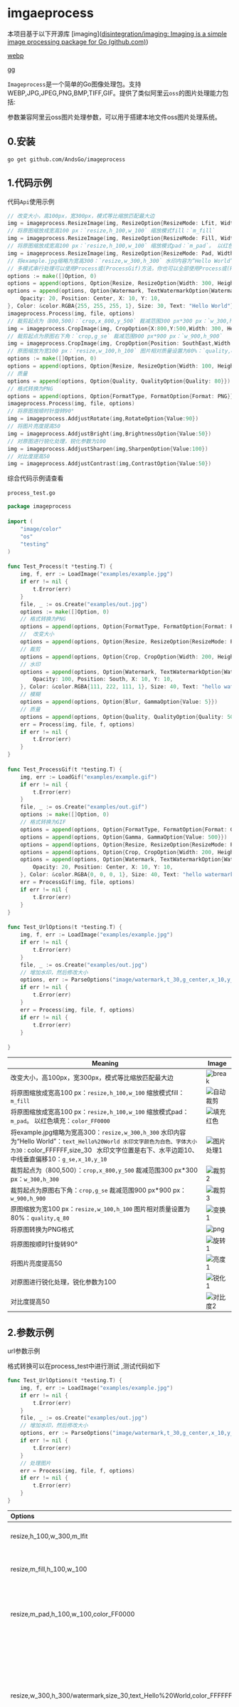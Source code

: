 # imgaeprocess

本项目基于以下开源库
[imaging]([disintegration/imaging: Imaging is a simple image processing package for Go (github.com)](https://github.com/disintegration/imaging))

[webp](https://github.com/chai2010/webp)

[gg](https://github.com/fogleman/gg)

`Imageprocess`是一个简单的Go图像处理包。支持 WEBP,JPG,JPEG,PNG,BMP,TIFF,GIF。提供了类似阿里云`oss`的图片处理能力包括:

[图片缩放]: #图片缩放
[图片水印]: #图片水印
[自定义裁剪]: #自定义裁剪
[质量变换]: #质量变换
[格式转换]: #格式转换
[模糊效果]: #模糊效果
[旋转]: #旋转
[亮度]: #亮度
[锐化]: #锐化
[对比度]: #对比度

参数兼容阿里云oss图片处理参数，可以用于搭建本地文件oss图片处理系统。

## 0.安装

```shell
go get github.com/AndsGo/imageprocess
```

## 1.代码示例

代码`Api`使用示例

```go
// 改变大小，高100px，宽300px，模式等比缩放匹配最大边
img = imageprocess.ResizeImage(img, ResizeOption{ResizeMode: Lfit, Width: 10, Height: 100)
// 将原图缩放成宽高100 px：`resize,h_100,w_100` 缩放模式fill：`m_fill`
img = imageprocess.ResizeImage(img, ResizeOption{ResizeMode: Fill, Width: 10, Height: 100)
// 将原图缩放成宽高100 px：`resize,h_100,w_100` 缩放模式pad：`m_pad`。 以红色填充：`color_FF0000`
img = imageprocess.ResizeImage(img, ResizeOption{ResizeMode: Pad, Width: 10, Height: 100 Color: &color.RGBA{R: 255, G: 0, B: 0, A: 255}})
// 将example.jpg缩略为宽高300：`resize,w_300,h_300` 水印内容为“Hello World”：`text_Hello%20World 水印文字颜色为白色、字体大小为30：`color_FFFFFF,size_30` ` 水印文字位置是右下、水平边距10、中线垂直偏移10：`g_se,x_10,y_10`
// 多模式串行处理可以使用Process或(ProcessGif)方法，你也可以全部使用Process或(ProcessGif)方法进行处理
options := make([]Option, 0)
options = append(options, Option{Resize, ResizeOption{Width: 300, Height: 300)
options = append(options, Option{Watermark, TextWatermarkOption{WatermarkOption: WatermarkOption{
    Opacity: 20, Position: Center, X: 10, Y: 10,
}, Color: &color.RGBA{255, 255, 255, 1}, Size: 30, Text: "Hello World"}})
imageprocess.Process(img, file, options)
// 裁剪起点为（800,500）：`crop,x_800,y_500` 裁减范围300 px*300 px：`w_300,h_300`
img = imageprocess.CropImage(img, CropOption{X:800,Y:500,Width: 300, Height: 300})
// 裁剪起点为原图右下角：`crop,g_se` 裁减范围900 px*900 px：`w_900,h_900`
img = imageprocess.CropImage(img, CropOption{Position: SouthEast,Width: 900, Height: 900})
// 原图缩放为宽100 px：`resize,w_100,h_100` 图片相对质量设置为80%：`quality,q_80`
options := make([]Option, 0)
options = append(options, Option{Resize, ResizeOption{Width: 100, Height: 100)
// 质量
options = append(options, Option{Quality, QualityOption{Quality: 80}})
// 格式转换为PNG
options = append(options, Option{FormatType, FormatOption{Format: PNG}})
imageprocess.Process(img, file, options)
// 将原图按顺时针旋转90° 
img = imageprocess.AddjustRotate(img,RotateOption{Value:90})
// 将图片亮度提高50
img = imageprocess.AddjustBright(img,BrightnessOption{Value:50})
// 对原图进行锐化处理，锐化参数为100
img = imageprocess.AddjustSharpen(img,SharpenOption{Value:100})
// 对比度提高50
img = imageprocess.AddjustContrast(img,ContrastOption{Value:50})     
```

综合代码示例请查看

`process_test.go`

```go
package imageprocess

import (
	"image/color"
	"os"
	"testing"
)

func Test_Process(t *testing.T) {
	img, f, err := LoadImage("examples/example.jpg")
	if err != nil {
		t.Error(err)
	}
	file, _ := os.Create("examples/out.jpg")
	options := make([]Option, 0)
	// 格式转换为PNG
	options = append(options, Option{FormatType, FormatOption{Format: PNG}})
	//  改变大小
	options = append(options, Option{Resize, ResizeOption{ResizeMode: Pad, Width: 300, Height: 300, Color: &color.RGBA{R: 255, G: 255, B: 0, A: 255}}})
	// 裁剪
	options = append(options, Option{Crop, CropOption{Width: 200, Height: 200, X: 0, Y: 0, Position: Center}})
	// 水印
	options = append(options, Option{Watermark, TextWatermarkOption{WatermarkOption: WatermarkOption{
		Opacity: 100, Position: South, X: 10, Y: 10,
	}, Color: &color.RGBA{111, 222, 111, 1}, Size: 40, Text: "hello watermark"}})
	// 模糊
	options = append(options, Option{Blur, GammaOption{Value: 5}})
	// 质量
	options = append(options, Option{Quality, QualityOption{Quality: 500}})
	err = Process(img, file, f, options)
	if err != nil {
		t.Error(err)
	}
}

func Test_ProcessGif(t *testing.T) {
	img, err := LoadGif("examples/example.gif")
	if err != nil {
		t.Error(err)
	}
	file, _ := os.Create("examples/out.gif")
	options := make([]Option, 0)
	// 格式转换为GIF
	options = append(options, Option{FormatType, FormatOption{Format: GIF}})
	options = append(options, Option{Gamma, GammaOption{Value: 500}})
	options = append(options, Option{Resize, ResizeOption{ResizeMode: Pad, Width: 300, Height: 300, Color: &color.RGBA{R: 255, G: 255, B: 255, A: 1}}})
	options = append(options, Option{Crop, CropOption{Width: 200, Height: 200, X: 0, Y: 0, Position: Center}})
	options = append(options, Option{Watermark, TextWatermarkOption{WatermarkOption: WatermarkOption{
		Opacity: 20, Position: Center, X: 10, Y: 10,
	}, Color: &color.RGBA{0, 0, 0, 1}, Size: 40, Text: "hello watermark"}})
	err = ProcessGif(img, file, options)
	if err != nil {
		t.Error(err)
	}
}

func Test_UrlOptions(t *testing.T) {
	img, f, err := LoadImage("examples/example.jpg")
	if err != nil {
		t.Error(err)
	}
	file, _ := os.Create("examples/out.jpg")
	// 增加水印，然后修改大小
	options, err := ParseOptions("image/watermark,t_30,g_center,x_10,y_10,text_hello watermark,color_1366ec,size_200/resize,m_pad,h_100,w_100,color_FF0000")
	if err != nil {
		t.Error(err)
	}
	err = Process(img, file, f, options)
	if err != nil {
		t.Error(err)
	}

}
```



| Meaning                                                      | Image                                                        |
| ------------------------------------------------------------ | ------------------------------------------------------------ |
| 改变大小，高100px，宽300px，模式等比缩放匹配最大边           | ![break](https://help-static-aliyun-doc.aliyuncs.com/assets/img/zh-CN/0317789661/p527171.jpg) |
| 将原图缩放成宽高100 px：`resize,h_100,w_100` 缩放模式fill：`m_fill` | ![自动裁剪](https://help-static-aliyun-doc.aliyuncs.com/assets/img/zh-CN/0317789661/p527179.jpg) |
| 将原图缩放成宽高100 px：`resize,h_100,w_100` 缩放模式pad：`m_pad`。 以红色填充：`color_FF0000` | ![填充红色](https://help-static-aliyun-doc.aliyuncs.com/assets/img/zh-CN/0317789661/p527183.jpg) |
| 将example.jpg缩略为宽高300：`resize,w_300,h_300` 水印内容为“Hello World”：`text_Hello%20World 水印文字颜色为白色、字体大小为30：`color_FFFFFF,size_30` ` 水印文字位置是右下、水平边距10、中线垂直偏移10：`g_se,x_10,y_10` | ![图片处理1](https://help-static-aliyun-doc.aliyuncs.com/assets/img/zh-CN/6929730761/p529186.jpg) |
| 裁剪起点为（800,500）：`crop,x_800,y_500` 裁减范围300 px*300 px：`w_300,h_300` | ![裁剪2](https://help-static-aliyun-doc.aliyuncs.com/assets/img/zh-CN/1965894861/p674612.jpg) |
| 裁剪起点为原图右下角：`crop,g_se` 裁减范围900 px*900 px：`w_900,h_900` | ![裁剪3](https://help-static-aliyun-doc.aliyuncs.com/assets/img/zh-CN/1965894861/p674614.jpg) |
| 原图缩放为宽100 px：`resize,w_100,h_100` 图片相对质量设置为80%：`quality,q_80` | ![变换1](https://help-static-aliyun-doc.aliyuncs.com/assets/img/zh-CN/8442799661/p529279.jpg) |
| 将原图转换为PNG格式                                          | ![png](https://help-static-aliyun-doc.aliyuncs.com/assets/img/zh-CN/8448459951/p139213.png) |
| 将原图按顺时针旋转90°                                        | ![旋转1](https://help-static-aliyun-doc.aliyuncs.com/assets/img/zh-CN/0212120761/p529612.jpg) |
| 将图片亮度提高50                                             | ![亮度1](https://help-static-aliyun-doc.aliyuncs.com/assets/img/zh-CN/7532220761/p529917.jpg) |
| 对原图进行锐化处理，锐化参数为100                            | ![锐化1](https://help-static-aliyun-doc.aliyuncs.com/assets/img/zh-CN/1162220761/p529929.jpg) |
| 对比度提高50                                                 | ![对比度2](https://help-static-aliyun-doc.aliyuncs.com/assets/img/zh-CN/8782220761/p529938.jpg) |

## 2.参数示例

url参数示例

格式转换可以在process_test中进行测试 ,测试代码如下

```go
func Test_UrlOptions(t *testing.T) {
	img, f, err := LoadImage("examples/example.jpg")
	if err != nil {
		t.Error(err)
	}
	file, _ := os.Create("examples/out.jpg")
	// 增加水印，然后修改大小
	options, err := ParseOptions("image/watermark,t_30,g_center,x_10,y_10,text_hello watermark,color_1366ec,size_200/resize,m_pad,h_100,w_100,color_FF0000")
	if err != nil {
		t.Error(err)
	}
    // 处理图片
	err = Process(img, file, f, options)
	if err != nil {
		t.Error(err)
	}
}
```

| Options                                                      | Meaning                                                      | Image                                                        |
| :----------------------------------------------------------- | ------------------------------------------------------------ | ------------------------------------------------------------ |
| resize,h_100,w_300,m_lfit                                    | 改变大小，高100px，宽300px，模式等比缩放匹配最大边           | ![break](https://help-static-aliyun-doc.aliyuncs.com/assets/img/zh-CN/0317789661/p527171.jpg) |
| resize,m_fill,h_100,w_100                                    | 将原图缩放成宽高100 px：`resize,h_100,w_100` 缩放模式fill：`m_fill` | ![自动裁剪](https://help-static-aliyun-doc.aliyuncs.com/assets/img/zh-CN/0317789661/p527179.jpg) |
| resize,m_pad,h_100,w_100,color_FF0000                        | 将原图缩放成宽高100 px：`resize,h_100,w_100` 缩放模式pad：`m_pad`。 以红色填充：`color_FF0000` | ![填充红色](https://help-static-aliyun-doc.aliyuncs.com/assets/img/zh-CN/0317789661/p527183.jpg) |
| resize,w_300,h_300/watermark,size_30,text_Hello%20World,color_FFFFFF,g_se,x_10,y_10 | 将example.jpg缩略为宽高300：`resize,w_300,h_300` 水印内容为“Hello World”：`text_Hello%20World 水印文字颜色为白色、字体大小为30：`color_FFFFFF,size_30` ` 水印文字位置是右下、水平边距10、中线垂直偏移10：`g_se,x_10,y_10` | ![图片处理1](https://help-static-aliyun-doc.aliyuncs.com/assets/img/zh-CN/6929730761/p529186.jpg) |
| crop,x_800,y_500,w_300,h_300                                 | 裁剪起点为（800,500）：`crop,x_800,y_500` 裁减范围300 px*300 px：`w_300,h_300` | ![裁剪2](https://help-static-aliyun-doc.aliyuncs.com/assets/img/zh-CN/1965894861/p674612.jpg) |
| crop,w_900,h_900,g_se                                        | 裁剪起点为原图右下角：`crop,g_se` 裁减范围900 px*900 px：`w_900,h_900` | ![裁剪3](https://help-static-aliyun-doc.aliyuncs.com/assets/img/zh-CN/1965894861/p674614.jpg) |
| resize,w_100/quality,q_80                                    | 原图缩放为宽100 px：`resize,w_100` 图片相对质量设置为80%：`quality,q_80` | ![变换1](https://help-static-aliyun-doc.aliyuncs.com/assets/img/zh-CN/8442799661/p529279.jpg) |
| format,png                                                   | 将原图转换为PNG格式                                          | ![png](https://help-static-aliyun-doc.aliyuncs.com/assets/img/zh-CN/8448459951/p139213.png) |
| rotate,90                                                    | 将原图按顺时针旋转90°                                        | ![旋转1](https://help-static-aliyun-doc.aliyuncs.com/assets/img/zh-CN/0212120761/p529612.jpg) |
| bright,50                                                    | 将图片亮度提高50                                             | ![亮度1](https://help-static-aliyun-doc.aliyuncs.com/assets/img/zh-CN/7532220761/p529917.jpg) |
| sharpen,100                                                  | 对原图进行锐化处理，锐化参数为100                            | ![锐化1](https://help-static-aliyun-doc.aliyuncs.com/assets/img/zh-CN/1162220761/p529929.jpg) |
| contrast,-50                                                 | 对比度提高50                                                 | ![对比度2](https://help-static-aliyun-doc.aliyuncs.com/assets/img/zh-CN/8782220761/p529938.jpg) |

## 3.综合示例

这是一个简单文件服务器的例子，代码位于`examples`文件夹下

```shell
cd examples
go run example.go
```

原图: 2500*1875 ,10M![image](./examples/example.png) 

访问:

http://127.0.0.1:8080/file/example.png?x-oss-process=image/resize,w_500,h_300/watermark,t_80,g_se,x_10,y_10,text_hello,color_FFFFFF,size_40/format,webp

结果: 400*300  65.4k

![imgae](./doc/1.webp)

转换代码表示:

`resize,w_500,h_300`  

转换宽500,高300

`watermark,t_80,g_se,x_10,y_10,text_hello,color_FFFFFF,size_40` 

增加水印,水印位置位于右下,离边缘距离为10,水印内容为hello,颜色为FFFFFF,文字大小为40

`format,webp`

格式转换为 `webp`

示例代码(你测试自己的图片需要修改 **`fileFolders`**):

```go
package main

import (
	"fmt"
	"image/gif"
	"io"
	"net/http"
	"os"
	"strings"

	"github.com/AndsGo/imageprocess"
)

// 文件夹，you need change it
var fileFolders = "./"

func main() {
	http.HandleFunc("/file/", fileHandler)

	fmt.Println("Starting server on :8080")
	if err := http.ListenAndServe(":8080", nil); err != nil {
		fmt.Println("Server failed:", err)
	}
}

func fileHandler(w http.ResponseWriter, r *http.Request) {
	// 获取文件名称
	fileName := strings.TrimPrefix(r.URL.Path, "/file/")
	// 打开文件
	file, err := os.Open(fmt.Sprintf("%s%s", fileFolders, fileName))
	if err != nil {
		http.Error(w, "File not found", http.StatusNotFound)
		return
	}
	defer file.Close()
	// 获取参数
	// 获取文件后缀
	f, err := imageprocess.FormatFromExtension(fileName)
	if err != nil {
		// 将处理后的文件内容写入响应
		if _, err := io.Copy(w, file); err != nil {
			http.Error(w, "Failed to send file", http.StatusInternalServerError)
		}
		return
	}
	//处理处理参数
	ossParams := r.URL.Query().Get("x-oss-process")
	if ossParams == "" {
		//无需处理
		if _, err := io.Copy(w, file); err != nil {
			http.Error(w, "Failed to send file", http.StatusInternalServerError)
		}
		return
	}
	options, err := imageprocess.ParseOptions(ossParams)
	if err != nil {
		http.Error(w, fmt.Sprintf("ParseOptions %s", err.Error()), http.StatusInternalServerError)
		return
	}
	if len(options) == 0 {
		//无需处理
		if _, err := io.Copy(w, file); err != nil {
			http.Error(w, "Failed to send file", http.StatusInternalServerError)
		}
		return
	}
	//处理图片
	err = processImg(file, w, f, options)
	if err != nil {
		http.Error(w, fmt.Sprintf("processFile %s", err.Error()), http.StatusInternalServerError)
	}
}

// 进行转换
func processImg(file io.Reader, w io.Writer, f imageprocess.Format, options []imageprocess.Option) error {
	if f == imageprocess.GIF {
		imgGif, err := gif.DecodeAll(file)
		if err != nil {
			return err
		}
		return imageprocess.ProcessGif(imgGif, w, options)
	} else {
		img, err := imageprocess.DecodeImage(file, f)
		if err != nil {
			return err
		}
		return imageprocess.Process(img, w, f, options)
	}
}

```

# 图片缩放

更新时间：2024-08-22 13:53:25

## 注意事项

- 原图限制

  - 图片格式只能是：JPG、PNG、BMP、GIF、WebP、TIFF。

  - 宽或高不能超过30,000 px，且总像素不能超过2.5亿 px。

    动态图片（例如GIF图片）的像素计算方式为`宽*高*图片帧数`；非动态图片（例如PNG图片）的像素计算方式为`宽*高`。

- 缩放图限制

  宽或高不能超过16,384 px，且总像素不能超过16,777,216 px。

- 缩放优先级

  如果图片处理URL中同时指定按宽高缩放和等比缩放参数，则只执行指定宽高缩放。

- 缩放时只指定宽度或者高度

  - 等比缩放时，会按比例缩放图片。例如原图为200 px*100 px，将高缩放为100 px，则宽缩放为50 px。
  - 固定宽高缩放时，会将原图宽高按照指定值进行缩放。例如原图为200 px*100 px，将高缩放为100 px，则宽也缩放为100 px。

## 参数说明

操作名称：`resize`

### 指定宽高缩放

- 参数说明

  | **名称**  | **是否必选**         | **描述**                                                | **取值范围**                                                 |
  | --------- | -------------------- | ------------------------------------------------------- | ------------------------------------------------------------ |
  | **m**     | 是                   | 指定缩放的模式。                                        | lfit（默认值）：等比缩放，缩放图限制为指定w与h的矩形内的最大图片。mfit：等比缩放，缩放图为延伸出指定w与h的矩形框外的最小图片。fill：将原图等比缩放为延伸出指定w与h的矩形框外的最小图片，然后将超出的部分进行居中裁剪。pad：将原图缩放为指定w与h的矩形内的最大图片，然后使用指定颜色居中填充空白部分。fixed：固定宽高，强制缩放。 |
  | **w**     | 否                   | 指定目标缩放图的宽度。                                  | [1,16384]                                                    |
  | **h**     | 否                   | 指定目标缩放图的高度。                                  | [1,16384]                                                    |
  | **color** | 是（仅当`m为pad`时） | 当缩放模式选择为pad（缩放填充）时，可以设置填充的颜色。 | RGB颜色值，例如：000000表示黑色，FFFFFF表示白色。默认值：FFFFFF（白色） |

- 使用示例

  原图大小为200 px*100 px，缩放参数为w=150 px，h=80 px。则不同的缩略模式，得到的缩放图如下：

  lfit

  mfit

  fill

  pad

  fixed

  - 等比缩放：要求缩放图的w/h等于原图的w/h。所以，若w=150 px，则h=75 px；若h=80 px，则w=160 px。
  - 限制在指定w与h的矩形内的最大图片：即缩放图的w*h不能大于150 px*80 px。

  通过以上条件得出缩略图大小为150 px*75 px。

  ![lfit](https://help-static-aliyun-doc.aliyuncs.com/assets/img/zh-CN/4822359951/p137017.png)

## **操作方式**

您可以通过文件URL、API方式设置图片处理参数。本文以文件URL为例进行介绍。本文示例使用的examples/example.jpg，

该测试基于 

[综合示例]: #3.综合示例

图片访问地址为：

http://127.0.0.1:8080/file/example.jpg

![原图](https://help-static-aliyun-doc.aliyuncs.com/assets/img/zh-CN/0317789661/p527167.jpg)

- 等比缩放

  - 按宽高缩放

    需求及处理参数如下：

    - 图片缩放为高100 px：`resize,h_100`
    - 缩放模式为lfit：`m_lfit`

    图片处理的URL为http://127.0.0.1:8080/file/example.png?x-oss-process=image/resize,h_100,w_300,m_lfit

    ![break](https://help-static-aliyun-doc.aliyuncs.com/assets/img/zh-CN/0317789661/p527171.jpg)

    处理后，原图从400 px*300 px等比缩放为133 px*100 px的图片。

- 固定宽高缩放

  需求及处理参数如下：

  - 将原图缩放成宽高100 px：`resize,h_100,w_100`
  - 缩放模式fixed：`m_fixed`

  图片处理的URL为：http://127.0.0.1:8080/file/example.png?x-oss-process=image/resize,m_fixed,h_100,w_100![宽高缩放](https://help-static-aliyun-doc.aliyuncs.com/assets/img/zh-CN/0317789661/p527175.jpg)

  处理后，原图从400 px*300 px固定缩放为100 px*100 px的图片，图片出现变形。

- 固定宽高，自动裁剪

  需求及处理参数如下：

  - 将原图缩放成宽高100 px：`resize,h_100,w_100`
  - 缩放模式fill：`m_fill`

  图片处理的URL为：http://127.0.0.1:8080/file/example.png?x-oss-process=image/resize,m_fill,h_100,w_100

  ![自动裁剪](https://help-static-aliyun-doc.aliyuncs.com/assets/img/zh-CN/0317789661/p527179.jpg)

  处理后，原图从400 px*300 px缩放为133 px*100 px，然后居中裁剪为100px，得到大小为100 px*100 px的缩放图。

- 固定宽高，缩放填充

  需求及处理参数如下：

  - 将原图缩放成宽高100 px：`resize,h_100,w_100`

  - 缩放模式pad：`m_pad`

    **说明**

    m_pad参数不支持原图为PNG的4颜色通道的图片。

  - 以红色填充：`color_FF0000`

  图片处理的URL为：http://127.0.0.1:8080/file/example.png?x-oss-process=image/resize,m_pad,h_100,w_100,color_FF0000

  ![填充红色](https://help-static-aliyun-doc.aliyuncs.com/assets/img/zh-CN/0317789661/p527183.jpg)

  处理后，原图从400 px*300 px缩放为100 px*75 px，然后将h居中填充到100px，得到大小为100 px*100 px的缩放图，同时填充红色。

- 按比例缩放

  需求及处理参数如下：

  将原图缩放50%：`resize,p_50`

  图片处理的URL为：http://127.0.0.1:8080/file/example.png?x-oss-process=image/resize,p_50

  ![按比例缩放](https://help-static-aliyun-doc.aliyuncs.com/assets/img/zh-CN/0317789661/p527188.jpg)

  处理后，原图从400 px*300 px等比缩放为200 px*150 px，缩放为原来的50%。

# 图片水印

为保护OSS存储的图片或文件的所有权，防止资源未经授权被复制或使用，您可以为存储的资源增加水印。

## **使用场景**

- 版权保护：为保护自己的作品不被未授权使用或复制，需要在图片上加上水印来标识版权。
- 品牌推广：企业或个人为了宣传自己的品牌或标识，会在图片、视频或文档上加上带有品牌标志或名称的水印。
- 防止篡改：在某些官方文件、证书或报告上添加水印，可以增加篡改的难度，减少文件被伪造的风险。
- 抵制盗图：在网络环境中，图片很容易被他人下载和再次发布。加水印可以作为一种警示，减少他人直接盗用图片的情况。
- 法律要求：某些情况下，法律或合同条款可能要求在特定内容发布时必须加上水印，以符合规定。

## 注意事项

- 文字水印不要包号/=_#等字符
- text 文字最后使用`Urlencode`进行编码

## 参数说明

操作名称：**watermark**

相关参数如下：

- 基础参数

  | **参数**    | **是否必须** | **描述**                                                     | **取值范围**                                                 |
  | ----------- | ------------ | ------------------------------------------------------------ | ------------------------------------------------------------ |
  | **t**       | 否           | 指定图片水印或水印文字的透明度。                             | [0,100]默认值：100， 表示透明度100%（不透明）。              |
  | **g**       | 否           | 指定水印在图片中的位置。                                     | nw：左上north：中上ne：右上west：左中center：中部east：右中sw：左下south：中下se（默认值）：右下详情请参见下方基准点图片。 |
  | **x**       | 否           | 指定水印的水平边距， 即距离图片边缘的水平距离。这个参数只有当水印位置是左上、左中、左下、右上、右中、右下才有意义。 | [0,4096]默认值：10单位：像素（px）                           |
  | **y**       | 否           | 指定水印的垂直边距，即距离图片边缘的垂直距离， 这个参数只有当水印位置是左上、中上、右上、左下、中下、右下才有意义。 | [0,4096]默认值：10单位：像素（px）                           |
  | **voffset** | 否           | 指定水印的中线垂直偏移。当水印位置在左中、中部、右中时，可以指定水印位置根据中线往上或者往下偏移。 | [-1000,1000]默认值：0单位：像素（px）                        |

  水平边距、垂直边距、中线垂直偏移不仅可以调节水印在图片中的位置，当图片存在多重水印时，还可以调节水印在图中的布局。

  区域数值以及每个区域对应的基准点如下图所示。

  ![origin](https://help-static-aliyun-doc.aliyuncs.com/assets/img/zh-CN/2252359951/p2648.png)

- 文字水印参数

  | **参数**  | **是否必须** | **描述**                                              | **取值范围**                                                 |
  | --------- | ------------ | ----------------------------------------------------- | ------------------------------------------------------------ |
  | **text**  | 是           | 指定文字水印的文字内容，文字内容需进行urlencode编码。 | 最大字节长度为64个字符。                                     |
  | **color** | 否           | 指定文字水印的文字颜色，参数值为RGB颜色值。           | RGB颜色值，例如：000000表示黑色，FFFFFF表示白色。默认值：000000（黑色） |
  | **size**  | 否           | 指定文字水印的文字大小。                              | (0,1000]默认值：40单位：px                                   |

## 示例一：添加文字水印

您可以通过文件URL、API方式设置图片处理参数。本文以文件URL为例进行介绍。本文示例使用的examples/example.jpg，

该测试基于 

[综合示例]: #3.综合示例

图片访问地址为：

http://127.0.0.1:8080/file/example.jpg

![原图](https://help-static-aliyun-doc.aliyuncs.com/assets/img/zh-CN/6929730761/p529184.jpg)

为example.jpg图片添加文字水印示例如下：

- 快速添加Hello World的文字水印

  对文字水印的内容Hello World进行图片处理URL为http://127.0.0.1:8080/file/example.png?x-oss-process=image/resize,w_300,h_300/watermark,text_Hello。

  ![Hello World](https://help-static-aliyun-doc.aliyuncs.com/assets/img/zh-CN/5929730761/p529185.jpg)

- 添加文字水印时配置多个图片处理参数

  为example.jpg图片添加Hello World的文字水印的同时，需要对水印文字以及原图做如下相应处理：

  - 将example.jpg缩略为宽高300：`resize,w_300,h_300`
  - 水印内容为“Hello World”：`text_Hello%20World
  - 水印文字颜色为白色、字体大小为30：`color_FFFFFF,size_30`
  - 水印文字位置是右下、水平边距10、中线垂直偏移10：`g_se,x_10,y_10`

  图片处理的URL为：http://127.0.0.1:8080/file/example.png?x-oss-process=image/resize,w_300,h_300/watermark,text_Hello%20World,size_30,color_FFFFFF,t_100,g_se,x_10,y_10

  ![图片处理1](https://help-static-aliyun-doc.aliyuncs.com/assets/img/zh-CN/6929730761/p529186.jpg)

# 自定义裁剪

如果您希望获取指定大小的OSS图片，以适配网页元素或者满足排版格式的要求，您可以使用自定义裁剪功能。

## **使用场景**

- 网页设计与制作：在设计网页布局时，可能需要将图片裁剪成特定尺寸以适应网页元素，如头像、背景图、产品展示图等。
- 社交媒体发布：不同社交媒体平台对图片上传有各自的尺寸要求，例如封面照片、帖子图片、故事图片等，您需要按照推荐尺寸进行图片裁剪，以达到最佳展示效果。
- 移动应用开发：App中的图标、启动页、内嵌图片等都需要按规格裁剪，确保在不同分辨率和屏幕尺寸的设备上都能正确显示。
- 图像数据库管理：对于拥有大量图像资源的机构，例如图书馆、档案馆等，整理和归档时可能需要统一裁剪图片至预设尺寸。

## 注意事项

- 如果从起点开始指定的宽度和高度超过了原图，将会直接裁剪到原图边界为止。

## 参数说明

操作名称：**crop**

参数说明如下：

| **参数** | **描述**                                                     | **取值范围**                                                 |
| -------- | ------------------------------------------------------------ | ------------------------------------------------------------ |
| **w**    | 指定裁剪宽度。                                               | [0,图片宽度]默认为最大值。                                   |
| **h**    | 指定裁剪高度。                                               | [0,图片高度]默认为最大值。                                   |
| **x**    | 指定裁剪起点横坐标（默认左上角为原点）。                     | [0,图片边界]                                                 |
| **y**    | 指定裁剪起点纵坐标（默认左上角为原点）。                     | [0,图片边界]                                                 |
| **g**    | 设置裁剪的原点位置。原点按照九宫格的形式分布，一共有九个位置可以设置。 | nw：左上north：中上ne：右上west：左中center：中部east：右中sw：左下south：中下se：右下 (使用此参数后x,y失效) |

各裁剪原点位置的计算方法如下。其中srcW代表原图宽度，srcH代表原图高度。

| **裁剪原点** | **位置计算方法**           |
| ------------ | -------------------------- |
| nw           | 0, 0                       |
| north        | srcW/2 - w/2, 0            |
| ne           | srcW - w, 0                |
| west         | 0, srcH/2 - h/2            |
| center       | srcW/2 - w/2, srcH/2 - h/2 |
| east         | srcW - w, srcH/2 - h/2     |
| sw           | 0, srcH - h                |
| south        | srcW/2 - w/2, srcH - h     |
| se           | srcW - w, srcH - h         |

## 示例

您可以通过文件URL、API方式设置图片处理参数。本文以文件URL为例进行介绍。本文示例使用的examples/example.jpg，

该测试基于 

[综合示例]: #3.综合示例

图片访问地址为：

http://127.0.0.1:8080/file/example.jpg![原图](https://help-static-aliyun-doc.aliyuncs.com/assets/img/zh-CN/6661894861/p674595.jpg)

- 从（800,50）开始，裁减至图片边界

  需求及处理参数如下：

  - 裁剪起点为（800,50）：`crop,x_800,y_50`
  - 裁减至图片边界：裁剪时默认使用w和h的最大值，所以可省略w和h参数。

  图片处理URL为：http://127.0.0.1:8080/file/example.jpg?x-oss-process=image/crop,x_800,y_50![裁剪1](https://help-static-aliyun-doc.aliyuncs.com/assets/img/zh-CN/5661894861/p674602.jpg)

- 从（800，500）开始，裁剪300 px*300 px大小的图片

  需求及处理参数如下：

  - 裁剪起点为（800,500）：`crop,x_800,y_500`
  - 裁减范围300 px*300 px：`w_300,h_300`

  图片处理URL为：http://127.0.0.1:8080/file/example.jpg?x-oss-process=image/crop,x_800,y_500,w_300,h_300

  ![裁剪2](https://help-static-aliyun-doc.aliyuncs.com/assets/img/zh-CN/1965894861/p674612.jpg)

- 裁剪原图右下角900 px*900 px的范围

  需求及处理参数如下：

  - 裁剪起点为原图右下角：`crop,g_se`
  - 裁减范围900 px*900 px：`w_900,h_900`

  图片处理URL为：http://127.0.0.1:8080/file/example.jpg?x-oss-process=image/crop,w_900,h_900,g_se

  ![裁剪3](https://help-static-aliyun-doc.aliyuncs.com/assets/img/zh-CN/1965894861/p674614.jpg)

- 裁剪原图右下角900 px*900 px的范围，起点为相对右下九宫格的左上顶点再位移（100,100）

  需求及处理参数如下：

  - 起点为原图右下角再位移（100,100）：`crop,g_se,x_100,y_100`
  - 裁减范围900 px*900 px：`w_900,h_900`

  图片处理URL为：http://127.0.0.1:8080/file/example.jpg?x-oss-process=image/crop,x_100,y_100,w_900,h_900,g_se

  ![裁剪4](https://help-static-aliyun-doc.aliyuncs.com/assets/img/zh-CN/1965894861/p674615.jpg)

# 质量变换

质量变换操作是使用原图本身的格式对图片进行压缩。您可以通过质量变换参数，修改存储在OSS内原图的质量。本文介绍对图片进行质量变换时所用到的参数及示例。

质量变换仅支持JPG和WebP，其他图片格式不支持。

## 参数说明

操作名称：**quality**

参数说明如下：

| **参数** | **描述**                                                     | **取值范围** |
| -------- | ------------------------------------------------------------ | ------------ |
| **q**    | 设置图片的相对质量，对原图按百分比进行质量压缩。例如原图质量为100%，添加`quality,q_90`参数会得到质量为90％的图片。原图质量为80%，添加`quality,q_90`参数会得到质量72%的图片。**说明**只有JPG格式的原图添加该参数，才可以决定图片的相对质量。如果原图为WebP格式，添加该参数相当于指定了原图绝对质量，即与参数**Q**的作用相同。 | [1,100]      |

## 示例

您可以通过文件URL、API方式设置图片处理参数。本文以文件URL为例进行介绍。本文示例使用的examples/example.jpg，

该测试基于 

[综合示例]: #3.综合示例

图片访问地址为：

http://127.0.0.1:8080/file/example.jpg

![原图](https://help-static-aliyun-doc.aliyuncs.com/assets/img/zh-CN/7442799661/p529275.jpg)



- 变换图片相对质量

  需求及处理参数如下：

  - 原图缩放为宽100 px：`resize,w_100`
  - 图片相对质量设置为80%：`quality,q_80`

  图片处理URL为：http://127.0.0.1:8080/file/example.jpg?x-oss-process=image/resize,w_100/quality,q_80

  ![变换1](https://help-static-aliyun-doc.aliyuncs.com/assets/img/zh-CN/8442799661/p529279.jpg)

# 格式转换

通过格式转换参数，您无需将图片下载到本地进行转换，只需指定URL转换存储在OSS内原图的格式。本文介绍对图片进行格式转换时所用到的参数及示例。

## **使用场景**

- 适应不同设备和平台：不同的浏览器、操作系统或移动设备可能支持不同的图片格式。例如，WebP格式在浏览器上能提供更好的压缩效率，通过OSS图片格式转换，可以将上传的图片转换为多种格式，确保在各种终端上的兼容性和最佳显示效果。
- 节省存储成本：某些图片格式（如WebP）在保证视觉质量的前提下，文件大小通常小于其他传统格式。通过格式转换功能，可以在不牺牲图像质量的情况下减少存储空间占用，从而降低存储成本。
- 统一资源管理：在电商、社交、媒体等行业中，需要对大量用户上传的图片进行标准化处理。您可以将上传的图片统一转换成指定格式，便于后续的一致管理和分发。

## 注意事项

- 图片处理包含缩放操作时，建议将格式转换参数放到处理参数的最后。

  例如`image/resize,w_100/format,jpg`

- 图片处理包含缩放和水印操作时，建议将格式转换参数添加在缩放参数之后。

  例如`image/resize,w_100/format,jpg/watermark,...`

- 如果原图没有透明通道，转换成PNG、Web、BMP等存在透明通道的格式，默认会把透明填充成白色。

- OSS不支持将透明色填充为黑色。

## 参数说明

操作名称：**format**

参数说明如下：

| **取值范围** | **描述**                                                     |
| ------------ | ------------------------------------------------------------ |
| **jpg**      | 将原图保存为JPG格式。**重要**不支持将存在透明通道的HEIC格式的图片保存为JPG格式。 |
| **png**      | 将原图保存为PNG格式。                                        |
| **webp**     | 将原图保存为WebP格式。                                       |
| **bmp**      | 将原图保存为BMP格式。                                        |
| **gif**      | 原图为GIF图片则继续保存为GIF格式；原图不是GIF图片，则按原图格式保存。 |
| **tiff**     | 将原图保存为TIFF格式。                                       |

## 示例

您可以通过文件URL、API方式设置图片处理参数。本文以文件URL为例进行介绍。本文示例使用的examples/example.gif，

该测试基于 

[综合示例]: #3.综合示例

图片访问地址为：

http://127.0.0.1:8080/file/example.gif

![gif](https://help-static-aliyun-doc.aliyuncs.com/assets/img/zh-CN/8448459951/p139212.png)



- 将原图转换为PNG格式

  图片处理URL为：http://127.0.0.1:8080/file/example.gif?x-oss-process=image/format,png![png](https://help-static-aliyun-doc.aliyuncs.com/assets/img/zh-CN/8448459951/p139213.png)

- 将原图转换成JPG格式，并支持渐进显示

  需求及处理参数如下：

  - 图片设置为渐进显示：`interlace,1`
  - 图片转换为JPG格式：`format,jpg`

  图片处理URL为：http://127.0.0.1:8080/file/example.gif?x-oss-process=image/format,jpg

  ![img](https://help-static-aliyun-doc.aliyuncs.com/assets/img/zh-CN/0548459951/p2555.jpg)

- 将原图缩放为宽200 px，并转换为WebP格式

  需求及处理参数如下：

  - 图片缩放为宽200 px：`resize,w_200`
  - 图片转换为WebP格式：`format,webp`

  图片处理URL为：http://127.0.0.1:8080/file/example.gif?x-oss-process=image/resize,w_200,h_100/format,webp

目前转换为webp还不支持动图。

# 模糊效果

如果您希望保护OSS图片的隐私信息或者提升图片的视觉效果，您可以对OSS图片增加全局或者局部模糊效果。

## **使用场景**

- 保护隐私信息：在发布包含敏感信息的图片前保护隐私信息。
- 多图层合成：在多图层合成过程中，适当使用模糊效果可以平滑不同图层间的边缘，提供更舒适的视觉体验。
- 低分辨率掩饰：当图片原始分辨率较低，无法满足高清展示需求时，适度的模糊处理能够减轻像素感。

## 参数说明

操作名称：**blur**

Blur 使用高斯函数生成图像的模糊版本。
参数必须为正数，表示图像的模糊程度。

参数说明如下：

| **参数**    | **是否必须** | **描述**         | **取值范围**                 |
| ----------- | ------------ | ---------------- | ---------------------------- |
| **[value]** | 是           | 设置高斯函数参数 | [1,50]该值越大，图片越模糊。 |

## 示例

您可以通过文件URL、API方式设置图片处理参数。本文以文件URL为例进行介绍。本文示例使用的examples/example.jpg，

该测试基于 

[综合示例]: #3.综合示例

图片访问地址为：

http://127.0.0.1:8080/file/example.jpg![原图](https://help-static-aliyun-doc.aliyuncs.com/assets/img/zh-CN/6661894861/p674595.jpg)

- 模糊图片

  需求及处理参数为：高斯参数为5的模糊处理`5`。

  图片处理URL为：http://127.0.0.1:8080/file/example.jpg?x-oss-process=image/blur,5![模糊1](https://help-static-aliyun-doc.aliyuncs.com/assets/img/zh-CN/9692994861/p674663.jpg)

# 旋转

您可以通过旋转参数，将存储在OSS内的原图按指定方向旋转。本文介绍旋转图片时所用到的参数和示例。

## 参数说明

操作名称：**rotate**

参数说明如下：

| **参数**    | **描述**                 | **取值范围**                   |
| ----------- | ------------------------ | ------------------------------ |
| **[value]** | 图片按顺时针旋转的角度。 | [0,360]默认值：0，表示不旋转。 |

## 注意事项

- 若图片旋转的角度不是90°、180°、270°、360°时，会导致处理后的图片尺寸变大。
- 旋转功能对图片的尺寸有限制，图片的宽或者高不能超过4096 px。
- GIF图片不支持旋转参数。如果对GIF动图执行旋转操作，GIF动图会变成GIF静态图。

## 示例

您可以通过文件URL、API方式设置图片处理参数。本文以文件URL为例进行介绍。本文示例使用的examples/example.jpg，

该测试基于 

[综合示例]: #3.综合示例

图片访问地址为：

http://127.0.0.1:8080/file/example.jpg

![原图](https://help-static-aliyun-doc.aliyuncs.com/assets/img/zh-CN/0212120761/p529611.jpg)

- 将原图按顺时针旋转90°

  图片处理URL为：http://127.0.0.1:8080/file/example.jpg?x-oss-process=image/rotate,90

  ![旋转1](https://help-static-aliyun-doc.aliyuncs.com/assets/img/zh-CN/0212120761/p529612.jpg)

- 将原图按顺时针旋转70°

  图片处理URL为：http://127.0.0.1:8080/file/example.jpg?x-oss-process=image/rotate,70

  # 亮度

  您可以通过亮度参数，调节存储在OSS内的原图亮度。本文介绍调节图片亮度时所用到的参数及示例。

  ## 参数说明

  操作名称：**bright**

  参数说明如下：

  | **参数**    | **描述**         | **取值范围**                                                 |
  | ----------- | ---------------- | ------------------------------------------------------------ |
  | **[value]** | 指定图片的亮度。 | [-100, 100]取值＜0：降低图片亮度。取值=0：不调整图片亮度。取值＞0：提高图片亮度。 |

  ## 示例

  您可以通过文件URL、API方式设置图片处理参数。本文以文件URL为例进行介绍。本文示例使用的examples/example.jpg，图片访问地址为：

  http://127.0.0.1:8080/file/example.jpg![原图](https://help-static-aliyun-doc.aliyuncs.com/assets/img/zh-CN/8532220761/p529913.jpg)

  - 将图片亮度提高50

    图片处理URL为：http://127.0.0.1:8080/file/example.jpg?x-oss-process=image/bright,50![亮度1](https://help-static-aliyun-doc.aliyuncs.com/assets/img/zh-CN/7532220761/p529917.jpg)

  - 将图片亮度降低50

    图片处理URL为：http://127.0.0.1:8080/file/example.jpg?x-oss-process=image/bright,-50

    

# 锐化

您可以通过锐化参数，提高存储在OSS内原图的清晰度。本文介绍对图片进行锐化时所用到的参数及示例。

## 参数说明

操作名称：**sharpen**

参数说明如下：

| **参数**    | **描述**             | **取值范围**                                                 |
| ----------- | -------------------- | ------------------------------------------------------------ |
| **[value]** | 设置锐化效果的强度。 | [50,399]取值越大，图片越清晰，但过大的值可能会导致图片失真。为达到较优效果，推荐取值为100。 |

## 示例

您可以通过文件URL、API方式设置图片处理参数。本文以文件URL为例进行介绍。本文示例使用的examples/example.jpg，

该测试基于 

[综合示例]: #3.综合示例

图片访问地址为：

http://127.0.0.1:8080/file/example.jpg![原图](https://help-static-aliyun-doc.aliyuncs.com/assets/img/zh-CN/1162220761/p529928.jpg)



对原图进行锐化处理，锐化参数为100。图片处理URL为：http://127.0.0.1:8080/file/example.jpg?x-oss-process=image/sharpen,100![锐化1](https://help-static-aliyun-doc.aliyuncs.com/assets/img/zh-CN/1162220761/p529929.jpg)

# 对比度

对比度是指一幅图像中明暗区域最亮的白和最暗的黑之间不同亮度层级的测量，即指一幅图像灰度反差的大小。您可以通过对比度参数，调整存储在OSS内原图的对比度。本文介绍调节图片对比度时所用到的参数及示例。

## 参数说明

操作名称：**contrast**

| **参数**    | **描述**           | **取值范围**                                                 |
| ----------- | ------------------ | ------------------------------------------------------------ |
| **[value]** | 指定图片的对比度。 | [-100,100]取值＜0：降低图片对比度。取值=0：维持原图对比度。取值＞0：提高图片对比度。 |

## 示例

您可以通过文件URL、API方式设置图片处理参数。本文以文件URL为例进行介绍。本文示例使用的examples/example.jpg，

该测试基于 

[综合示例]: #3.综合示例

图片访问地址为：

http://127.0.0.1:8080/file/example.jpg

![原图](https://help-static-aliyun-doc.aliyuncs.com/assets/img/zh-CN/8782220761/p529934.jpg)

- 对比度降低50

  图片处理URL为：http://127.0.0.1:8080/file/example.jpg?x-oss-process=image/contrast,-50

  ![对比度1](https://help-static-aliyun-doc.aliyuncs.com/assets/img/zh-CN/8782220761/p529935.jpg)

- 对比度提高50

  图片处理URL为：http://127.0.0.1:8080/file/example.jpg?x-oss-process=image/contrast,50

![对比度2](https://help-static-aliyun-doc.aliyuncs.com/assets/img/zh-CN/8782220761/p529938.jpg)